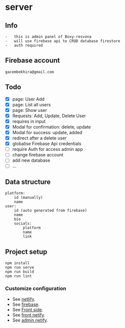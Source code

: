 # server

## Info
```
-   this is admin panel of Boxy-resvona
-   will use firebase api to CRUD database firestore
-   auth required
```

## Firebase account
```
gacembekhira@gmail.com
```

## Todo

- [x] page: User Add
- [x] page: List all users
- [x] page: Show user
- [x] Requests: Add, Update, Delete User
- [x] requires in input
- [x] Modal for confirmation: delete, update
- [x] Modal for success: update, added
- [x] redirect after a delete user
- [x] globalise Firebase Api credentials
- [ ] require Auth for access admin app
- [ ] change firebase account
- [ ] add new database
- [ ] ...

## Data structure
```
platform:
    id (manually)
    name
user:
    id (auto generated from firebase)
    name
    bio
    socials:
        platform
        name
        link
```


## Project setup
```
npm install
npm run serve
npm run build
npm run lint
```

### Customize configuration
-   See [netlify](https://netlify.com/).
-   See [firebase](https://firebase.com/).
-   See [Front side](https://github.com/Jervi-sir/boxy-v2-front).
-   See [front netify](https://boxy-resvona.netlify.app/).
-   See [admin netify](https://boxy-resvona-admin.netlify.app/).